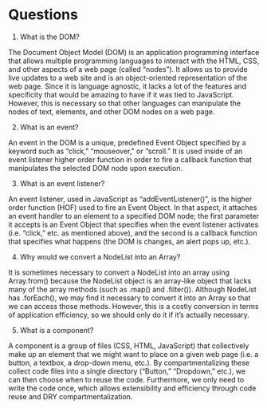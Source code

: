 # Questions

1. What is the DOM?

The Document Object Model (DOM) is an application programming interface that allows multiple programming languages to interact with the HTML, CSS, and other aspects of a web page (called “nodes”). It allows us to provide live updates to a web site and is an object-oriented representation of the web page. Since it is language agnostic, it lacks a lot of the features and specificity that would be amazing to have if it was tied to JavaScript. However, this is necessary so that other languages can manipulate the nodes of text, elements, and other DOM nodes on a web page.

2. What is an event?

An event in the DOM is a unique, predefined Event Object specified by a keyword such as “click,” “mouseover," or “scroll.” It is used inside of an event listener higher order function in order to fire a callback function that manipulates the selected DOM node upon execution.

3. What is an event listener?

An event listener, used in JavaScript as “addEventListener()”, is the higher order function (HOF) used to fire an Event Object. In that aspect, it attaches an event handler to an element to a specified DOM node; the first parameter it accepts is an Event Object that specifies when the event listener activates (i.e. “click,” etc. as mentioned above), and the second is a callback function that specifies what happens (the DOM is changes, an alert pops up, etc.).

4. Why would we convert a NodeList into an Array?

It is sometimes necessary to convert a NodeList into an array using Array.from() because the NodeList object is an array-like object that lacks many of the array methods (such as .map() and .filter()). Although NodeList has .forEach(), we may find it necessary to convert it into an Array so that we can access those methods. However, this is a costly conversion in terms of application efficiency, so we should only do it if it’s actually necessary.

5. What is a component?

A component is a group of files (CSS, HTML, JavaScript) that collectively make up an element that we might want to place on a given web page (i.e. a button, a textbox, a drop-down menu, etc.). By compartmentalizing these collect code files into a single directory (“Button,” “Dropdown,” etc.), we can then choose when to reuse the code. Furthermore, we only need to write the code once, which allows extensibility and efficiency through code reuse and DRY compartmentalization.
